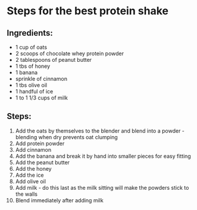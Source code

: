 # Steps for the best protein shake

## Ingredients:
- 1 cup of oats
- 2 scoops of chocolate whey protein powder
- 2 tablespoons of peanut butter
- 1 tbs of honey
- 1 banana
- sprinkle of cinnamon
- 1 tbs olive oil
- 1 handful of ice
- 1 to 1 1/3 cups of milk

## Steps:
1. Add the oats by themselves to the blender and blend into a powder - blending when dry prevents oat clumping
2. Add protein powder
3. Add cinnamon
4. Add the banana and break it by hand into smaller pieces for easy fitting
5. Add the peanut butter
6. Add the honey
7. Add the ice
8. Add olive oil
9. Add milk - do this last as the milk sitting will make the powders stick to the walls
10. Blend immediately after adding milk
